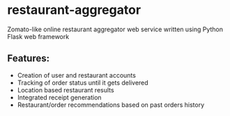 # restaurant-aggregator
Zomato-like online restaurant aggregator web service written using Python Flask web framework

## Features:
* Creation of user and restaurant accounts
* Tracking of order status until it gets delivered
* Location based restaurant results
* Integrated receipt generation
* Restaurant/order recommendations based on past orders history
